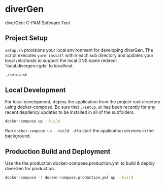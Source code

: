 # diverGen

diverGen: C-PAM Software Tool

## Project Setup

`setup.sh` provisions your local environment for developing diverGen.  The script
executes `yarn install` within each sub directory and updates your local
/etc/hosts to support the local DNS name redirect 'local.divergen.cgds' to
localhost.

```bash
./setup.sh
```

## Local Development

For local development, deploy the application from the project root directory
using docker-compose.  Be sure that `./setup.sh` has been recently for any
recent depdency updates to be installed in all of the subfolders.

```bash
docker-compose up --build
```

Run `docker-compose up --build -d` to start the application services in the
background.

## Production Build and Deployment

Use the the production docker-compose.production.yml to build & deploy diverGen
for production.

```bash
docker-compose -f docker-compose.production.yml up --build
```
